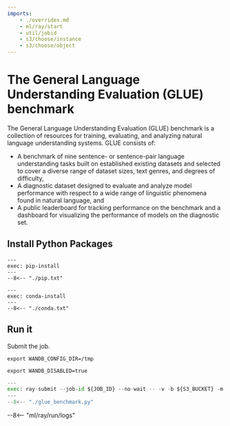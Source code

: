 ```yaml
---
imports:
    - ./overrides.md
    - ml/ray/start
    - util/jobid
    - s3/choose/instance
    - s3/choose/object
---
```


<!--    - ../../../../s3/create/kubernetes/secret-if-needed.md -->

# The General Language Understanding Evaluation (GLUE) benchmark

The General Language Understanding Evaluation (GLUE) benchmark is a collection of resources for training, evaluating, and analyzing natural language understanding systems. GLUE consists of:

- A benchmark of nine sentence- or sentence-pair language understanding tasks built on established existing datasets and selected to cover a diverse range of dataset sizes, text genres, and degrees of difficulty,
- A diagnostic dataset designed to evaluate and analyze model performance with respect to a wide range of linguistic phenomena found in natural language, and
- A public leaderboard for tracking performance on the benchmark and a dashboard for visualizing the performance of models on the diagnostic set.

## Install Python Packages

```shell
---
exec: pip-install
---
--8<-- "./pip.txt"
```

```shell
---
exec: conda-install
---
--8<-- "./conda.txt"
```

## Run it

Submit the job.

```shell
export WANDB_CONFIG_DIR=/tmp
```

```shell
export WANDB_DISABLED=true
```

```python
---
exec: ray-submit --job-id ${JOB_ID} --no-wait -- -v -b ${S3_BUCKET} -m ${S3_OBJECT} -t WNLI -M -s 40 41 42 43
---
--8<-- "./glue_benchmark.py"
```

--8<-- "ml/ray/run/logs"


